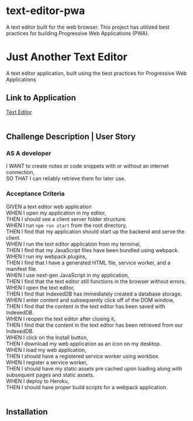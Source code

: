 # text-editor-pwa
A text editor built for the web browser. This project has utilized best practices for building Progressive Web Applications (PWA).
# Just Another Text Editor
A text editor application, built using the best practices for Progressive Web Applications

## Link to Application
[Text Editor]()
<br/><br/>
## Challenge Description | User Story
### **AS A developer**  
I WANT to create notes or code snippets with or without an internet connection,  
SO THAT I can reliably retrieve them for later use.  

### **Acceptance Criteria**

GIVEN a text editor web application  
WHEN I open my application in my editor,  
THEN I should see a client server folder structure.  
WHEN I run `npm run start` from the root directory,  
THEN I find that my application should start up the backend and serve the client.  
WHEN I run the text editor application from my terminal,  
THEN I find that my JavaScript files have been bundled using webpack.  
WHEN I run my webpack plugins,  
THEN I find that I have a generated HTML file, service worker, and a manifest file.  
WHEN I use next-gen JavaScript in my application,  
THEN I find that the text editor still functions in the browser without errors.  
WHEN I open the text editor,  
THEN I find that IndexedDB has immediately created a database storage.  
WHEN I enter content and subsequently click off of the DOM window,  
THEN I find that the content in the text editor has been saved with IndexedDB.  
WHEN I reopen the text editor after closing it,  
THEN I find that the content in the text editor has been retrieved from our IndexedDB.  
WHEN I click on the Install button,  
THEN I download my web application as an icon on my desktop.  
WHEN I load my web application,  
THEN I should have a registered service worker using workbox.  
WHEN I register a service worker,  
THEN I should have my static assets pre cached upon loading along with subsequent pages and static assets.  
WHEN I deploy to Heroku,  
THEN I should have proper build scripts for a webpack application.  
<br/>

## Installation